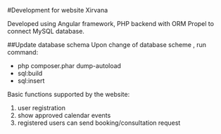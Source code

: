 #Development for website Xirvana

Developed using Angular framework, PHP backend with ORM Propel to connect MySQL database.

##Update database schema
Upon change of database scheme , run command: 
- php composer.phar dump-autoload
- sql:build
- sql:insert

Basic functions supported by the website:
1. user registration
2. show approved calendar events
3. registered users can send booking/consultation request